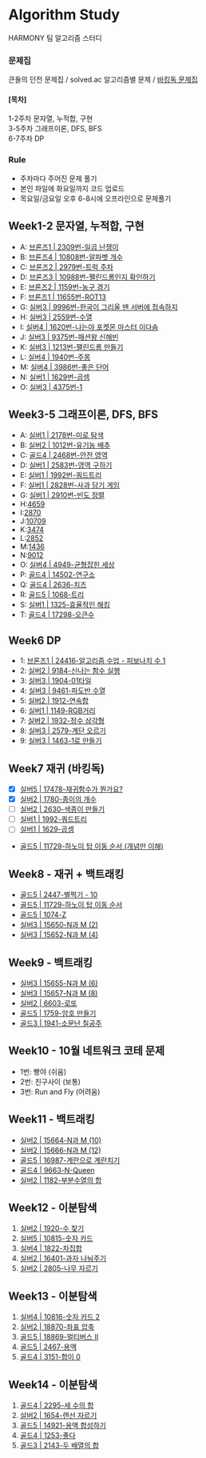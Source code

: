 # Algorithm Study
HARMONY 팀 알고리즘 스터디

### 문제집
큰돌의 던전 문제집 / 
solved.ac 알고리즘별 문제 /
[바킹독 문제집](https://github.com/encrypted-def/basic-algo-lecture/blob/master/workbook.md)

#### [목차]
1-2주차 문자열, 누적합, 구현    
3-5주차 그래프이론, DFS, BFS   
6-7주차 DP

### Rule
- 주차마다 주어진 문제 풀기
- 본인 파일에 화요일까지 코드 업로드
- 목요일/금요일 오후 6-8시에 오프라인으로 문제풀기

## Week1-2 문자열, 누적합, 구현
- A: [브론즈1 | 2309번-일곱 난쟁이](https://www.acmicpc.net/problem/2309)
- B: [브론즈4 | 10808번-알파벳 개수](https://www.acmicpc.net/problem/10808)
- C: [브론즈2 | 2979번-트럭 주차](https://www.acmicpc.net/problem/2979)
- D: [브론즈3 | 10988번-팰린드롬인지 확인하기](https://www.acmicpc.net/problem/10988)
- E: [브론즈2 | 1159번-농구 경기](https://www.acmicpc.net/problem/1159)
- F: [브론즈1 | 11655번-ROT13](https://www.acmicpc.net/problem/11655)
- G: [실버3 | 9996번-한국이 그리울 땐 서버에 접속하지](https://www.acmicpc.net/problem/9996)
- H: [실버3 | 2559번-수열](https://www.acmicpc.net/problem/2559)
- I: [실버4 | 1620번-나는야 포켓몬 마스터 이다솜](https://www.acmicpc.net/problem/1620)
- J: [실버3 | 9375번-패션왕 신해빈](https://www.acmicpc.net/problem/9375)
- K: [실버3 | 1213번-팰린드롬 만들기](https://www.acmicpc.net/problem/1213)
- L: [실버4 | 1940번-주몽](https://www.acmicpc.net/problem/1940)
- M: [실버4 | 3986번-좋은 단어](https://www.acmicpc.net/problem/3986)
- N: [실버1 | 1629번-곱셈](https://www.acmicpc.net/problem/1629)
- O: [실버3 | 4375번-1](https://www.acmicpc.net/problem/4375)

## Week3-5 그래프이론, DFS, BFS
- A: [실버1 | 2178번-미로 탐색](https://www.acmicpc.net/problem/2178)
- B: [실버2 | 1012번-유기농 배추](https://www.acmicpc.net/problem/1012)
- C: [골드4 | 2468번-안전 영역](https://www.acmicpc.net/problem/2468)
- D: [실버1 | 2583번-영역 구하기](https://www.acmicpc.net/problem/2583)
- E: [실버1 | 1992번-쿼드트리](https://www.acmicpc.net/problem/1992)
- F: [실버1 | 2828번-사과 담기 게임](https://www.acmicpc.net/problem/2828)
- G: [실버1 | 2910번-빈도 정렬](https://www.acmicpc.net/problem/2910)
- H:[4659](https://www.acmicpc.net/problem/4659)
- I:[2870](https://www.acmicpc.net/problem/2870)
- J:[10709](https://www.acmicpc.net/problem/10709)
- K:[3474](https://www.acmicpc.net/problem/3474)
- L:[2852](https://www.acmicpc.net/problem/2852)
- M:[1436](https://www.acmicpc.net/problem/1436)
- N:[9012](https://www.acmicpc.net/problem/9012)
- O: [실버4 | 4949-균형잡힌 세상](https://www.acmicpc.net/problem/4949)
- P: [골드4 | 14502-연구소](https://www.acmicpc.net/problem/14502)
- Q: [골드4 | 2636-치즈](https://www.acmicpc.net/problem/2636)
- R: [골드5 | 1068-트리](https://www.acmicpc.net/problem/1068)
- S: [실버1 | 1325-효율적인 해킹](https://www.acmicpc.net/problem/1325)
- T: [골드4 | 17298-오큰수](https://www.acmicpc.net/problem/17298)

## Week6 DP
- 1: [브론즈1 | 24416-알고리즘 수업 - 피보나치 수 1](https://www.acmicpc.net/problem/24416)
- 2: [실버2 | 9184-신나는 함수 실행](https://www.acmicpc.net/problem/9184)
- 3: [실버3 | 1904-01타일](https://www.acmicpc.net/problem/1904)
- 4: [실버3 | 9461-파도반 수열](https://www.acmicpc.net/problem/9461)
- 5: [실버2 | 1912-연속합](https://www.acmicpc.net/problem/1912) 
- 6: [실버1 | 1149-RGB거리](https://www.acmicpc.net/problem/1149)
- 7: [실버2 | 1932-정수 삼각형](https://www.acmicpc.net/problem/1932)
- 8: [실버3 | 2579-계단 오르기](https://www.acmicpc.net/problem/2579)
- 9: [실버3 | 1463-1로 만들기](https://www.acmicpc.net/problem/1463)

## Week7 재귀 (바킹독)
- [x] [실버5 | 17478-재귀함수가 뭔가요?](https://www.acmicpc.net/problem/17478)
- [x] [실버2 | 1780-종이의 개수](https://www.acmicpc.net/problem/1780)
- [ ] [실버2 | 2630-색종이 만들기](https://www.acmicpc.net/problem/2630)
- [ ] [실버1 | 1992-쿼드트리](https://www.acmicpc.net/problem/1992)
- [ ] [실버1 | 1629-곱셈](https://www.acmicpc.net/problem/1629)
- [골드5 | 11729-하노이 탑 이동 순서 (개념만 이해)](https://www.acmicpc.net/problem/11729)

## Week8 - 재귀 + 백트래킹
- [골드5 | 2447-별찍기 - 10](https://www.acmicpc.net/problem/2447)
- [골드5 | 11729-하노이 탑 이동 순서](https://www.acmicpc.net/problem/11729)
- [골드5 | 1074-Z](https://www.acmicpc.net/problem/1074)
- [실버3 | 15650-N과 M (2)](https://www.acmicpc.net/problem/15650)
- [실버3 | 15652-N과 M (4)](https://www.acmicpc.net/problem/15652)

## Week9 - 백트래킹
- [실버3 | 15655-N과 M (6)](https://www.acmicpc.net/problem/15655)
- [실버3 | 15657-N과 M (8)](https://www.acmicpc.net/problem/15657)
- [실버2 | 6603-로또](https://www.acmicpc.net/problem/6603)
- [골드5 | 1759-암호 만들기](https://www.acmicpc.net/problem/1759)
- [골드3 | 1941-소문난 칠공주](https://www.acmicpc.net/problem/1941)

## Week10 - 10월 네트워크 코테 문제
- 1번: 빵야 (쉬움)
- 2번: 친구사이 (보통)
- 3번: Run and Fly (어려움)

## Week11 - 백트래킹
- [실버2 | 15664-N과 M (10)](https://www.acmicpc.net/problem/15664)
- [실버2 | 15666-N과 M (12)](https://www.acmicpc.net/problem/15666)
- [골드5 | 16987-계란으로 계란치기](https://www.acmicpc.net/problem/16987)
- [골드4 | 9663-N-Queen](https://www.acmicpc.net/problem/9663)
- [실버2 | 1182-부분수열의 합](https://www.acmicpc.net/problem/1182)

## Week12 - 이분탐색
1. [실버2 | 1920-수 찾기](https://www.acmicpc.net/problem/1920)
2. [실버5 | 10815-숫자 카드](https://www.acmicpc.net/problem/10815)
3. [실버4 | 1822-차집합](https://www.acmicpc.net/problem/1822)
4. [실버2 | 16401-과자 나눠주기](https://www.acmicpc.net/problem/16401)
5. [실버2 | 2805-나무 자르기](https://www.acmicpc.net/problem/2805)

## Week13 - 이분탐색
1. [실버4 | 10816-숫자 카드 2](https://www.acmicpc.net/problem/10816)
2. [실버2 | 18870-좌표 압축](https://www.acmicpc.net/problem/18870)
3. [골드5 | 18869-멀티버스 Ⅱ](https://www.acmicpc.net/problem/18869)
4. [골드5 | 2467-용액](https://www.acmicpc.net/problem/2467)
5. [골드4 | 3151-합이 0](https://www.acmicpc.net/problem/3151)

## Week14 - 이분탐색
1. [골드4 | 2295-세 수의 합](https://www.acmicpc.net/problem/2295)
2. [살버2 | 1654-랜선 자르기](https://www.acmicpc.net/problem/1654)
3. [골드5 | 14921-용액 합성하기](https://www.acmicpc.net/problem/14921)
4. [골드4 | 1253-좋다](https://www.acmicpc.net/problem/1253)
5. [골드3 | 2143-두 배열의 합](https://www.acmicpc.net/problem/2143)